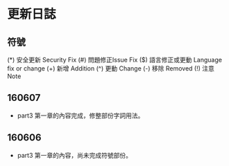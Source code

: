 # 更新日誌

## 符號

(\*)  安全更新 Security Fix
(\#)  問題修正Issue Fix
(\$)  語言修正或更動 Language fix or change
(\+)  新增 Addition
(^)  更動 Change
(\-)  移除 Removed
(\!)  注意 Note

## 160607

+ part3 第一章的內容完成，修整部份字詞用法。

## 160606

+ part3 第一章的內容，尚未完成符號部份。